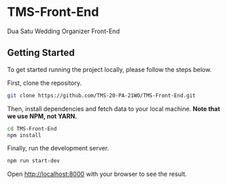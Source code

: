 # TMS-Front-End
Dua Satu Wedding Organizer Front-End

<!-- prettier-ignore-start -->
<!-- markdownlint-disable -->
<!-- ALL-CONTRIBUTORS-BADGE:START - Do not remove or modify this section -->

## Getting Started

To get started running the project locally, please follow the steps below.

First, clone the repository.

```bash
git clone https://github.com/TMS-20-PA-21WO/TMS-Front-End.git
```

Then, install dependencies and fetch data to your local machine. **Note that we use NPM, not YARN.**

```bash
cd TMS-Front-End
npm install
```

Finally, run the development server.

```bash
npm run start-dev
```

Open [http://localhost:8000](http://localhost:8000) with your browser to see the result.

